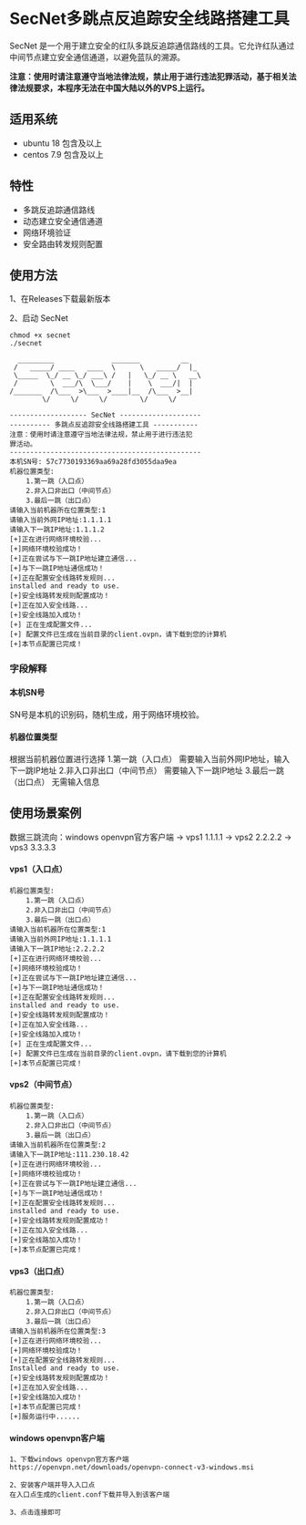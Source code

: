 # SecNet多跳点反追踪安全线路搭建工具
SecNet 是一个用于建立安全的红队多跳反追踪通信路线的工具。它允许红队通过中间节点建立安全通信通道，以避免蓝队的溯源。

**注意：使用时请注意遵守当地法律法规，禁止用于进行违法犯罪活动，基于相关法律法规要求，本程序无法在中国大陆以外的VPS上运行。**

## 适用系统
* ubuntu 18 包含及以上
* centos 7.9 包含及以上


## 特性
* 多跳反追踪通信路线
* 动态建立安全通信通道
* 网络环境验证
* 安全路由转发规则配置


## 使用方法
1、在Releases下载最新版本

2、启动 SecNet
```
chmod +x secnet
./secnet

  _________              _______          __
 /   _____/ ____   ____  \      \   _____/  |_
 \_____  \_/ __ \_/ ___\ /   |   \_/ __ \   __\
 /        \  ___/\  \___/    |    \  ___/|  |
/_______  /\___  >\___  >____|__  /\___  >__|
        \/     \/     \/        \/     \/

------------------- SecNet --------------------
---------- 多跳点反追踪安全线路搭建工具 -----------
注意：使用时请注意遵守当地法律法规，禁止用于进行违法犯
罪活动。
-----------------------------------------------
本机SN号: 57c7730193369aa69a28fd3055daa9ea
机器位置类型:
    1.第一跳（入口点）
    2.非入口非出口（中间节点）
    3.最后一跳（出口点）
请输入当前机器所在位置类型:1
请输入当前外网IP地址:1.1.1.1
请输入下一跳IP地址:1.1.1.2
[+]正在进行网络环境校验...
[+]网络环境校验成功！
[+]正在尝试与下一跳IP地址建立通信...
[+]与下一跳IP地址通信成功！
[+]正在配置安全线路转发规则...
installed and ready to use.
[+]安全线路转发规则配置成功！
[+]正在加入安全线路...
[+]安全线路加入成功！
[+] 正在生成配置文件...
[+] 配置文件已生成在当前目录的client.ovpn，请下载到您的计算机
[+]本节点配置已完成！
```
### 字段解释
#### 本机SN号
SN号是本机的识别码，随机生成，用于网络环境校验。
#### 机器位置类型
根据当前机器位置进行选择
1.第一跳（入口点）
需要输入当前外网IP地址，输入下一跳IP地址
2.非入口非出口（中间节点）
需要输入下一跳IP地址
3.最后一跳（出口点）
无需输入信息

## 使用场景案例
数据三跳流向：windows openvpn官方客户端 -> vps1 1.1.1.1 -> vps2 2.2.2.2 -> vps3 3.3.3.3


#### vps1（入口点）
```
机器位置类型:
    1.第一跳（入口点）
    2.非入口非出口（中间节点）
    3.最后一跳（出口点）
请输入当前机器所在位置类型:1
请输入当前外网IP地址:1.1.1.1
请输入下一跳IP地址:2.2.2.2
[+]正在进行网络环境校验...
[+]网络环境校验成功！
[+]正在尝试与下一跳IP地址建立通信...
[+]与下一跳IP地址通信成功！
[+]正在配置安全线路转发规则...
installed and ready to use.
[+]安全线路转发规则配置成功！
[+]正在加入安全线路...
[+]安全线路加入成功！
[+] 正在生成配置文件...
[+] 配置文件已生成在当前目录的client.ovpn，请下载到您的计算机
[+]本节点配置已完成！
```


#### vps2（中间节点）
```
机器位置类型:
    1.第一跳（入口点）
    2.非入口非出口（中间节点）
    3.最后一跳（出口点）
请输入当前机器所在位置类型:2
请输入下一跳IP地址:111.230.18.42
[+]正在进行网络环境校验...
[+]网络环境校验成功！
[+]正在尝试与下一跳IP地址建立通信...
[+]与下一跳IP地址通信成功！
[+]正在配置安全线路转发规则...
installed and ready to use.
[+]安全线路转发规则配置成功！
[+]正在加入安全线路...
[+]安全线路加入成功！
[+]本节点配置已完成！
```

#### vps3（出口点）
```
机器位置类型:
    1.第一跳（入口点）
    2.非入口非出口（中间节点）
    3.最后一跳（出口点）
请输入当前机器所在位置类型:3
[+]正在进行网络环境校验...
[+]网络环境校验成功！
[+]正在配置安全线路转发规则...
Installed and ready to use.
[+]安全线路转发规则配置成功！
[+]正在加入安全线路...
[+]安全线路加入成功！
[+]本节点配置已完成！
[+]服务运行中......
```


#### windows openvpn客户端
```
1、下载windows openvpn官方客户端
https://openvpn.net/downloads/openvpn-connect-v3-windows.msi

2、安装客户端并导入入口点
在入口点生成的client.conf下载并导入到该客户端

3、点击连接即可
```
